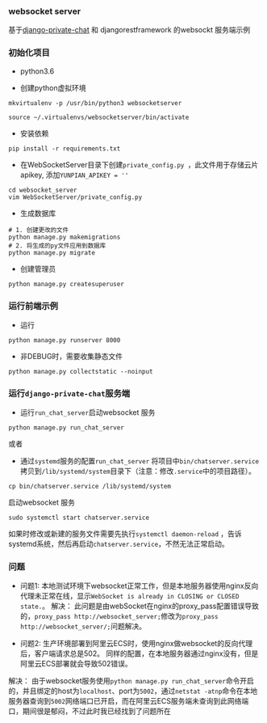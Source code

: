 ### websocket server
基于[django-private-chat](https://github.com/Bearle/django-private-chat) 和 djangorestframework 的websockt 服务端示例

### 初始化项目

- python3.6

- 创建python虚拟环境
```angular2html
mkvirtualenv -p /usr/bin/python3 websocketserver
```

```
source ~/.virtualenvs/websocketserver/bin/activate
```

- 安装依赖
```
pip install -r requirements.txt
```

- 在WebSocketServer目录下创建`private_config.py `，此文件用于存储云片apikey, 添加`YUNPIAN_APIKEY = ''`
```
cd websocket_server
vim WebSocketServer/private_config.py
```

- 生成数据库
```
# 1. 创建更改的文件
python manage.py makemigrations
# 2. 将生成的py文件应用到数据库
python manage.py migrate
```

- 创建管理员
```
python manage.py createsuperuser
```

### 运行前端示例
- 运行
```
python manage.py runserver 8000
```

- 非DEBUG时，需要收集静态文件
```
python manage.py collectstatic --noinput
```

### 运行`django-private-chat`服务端

- 运行`run_chat_server`启动websocket 服务
```
python manage.py run_chat_server
```

或者

- 通过`systemd`服务的配置`run_chat_server`
将项目中`bin/chatserver.service`拷贝到`/lib/systemd/system`目录下（注意：修改`.service`中的项目路径）。
```
cp bin/chatserver.service /lib/systemd/system
```

启动websocket 服务
```
sudo systemctl start chatserver.service
```

如果时修改或新建的服务文件需要先执行`systemctl daemon-reload` ，告诉systemd系统，然后再启动`chatserver.service`，不然无法正常启动。


### 问题

- 问题1: 本地测试环境下websocket正常工作，但是本地服务器使用nginx反向代理未正常在线，显示`WebSocket is already in CLOSING or CLOSED state.`。
解决：
此问题是由webSocket在nginx的proxy_pass配置错误导致的，`proxy_pass http://websocket_server;`修改为`proxy_pass http://websocket_server/;`问题解决。

- 问题2: 生产环境部署到阿里云ECS时，使用nginx做websocket的反向代理后，客户端请求总是502。
同样的配置，在本地服务器通过nginx没有，但是阿里云ECS部署就会导致502错误。

解决：
由于websocket服务使用`python manage.py run_chat_server`命令开启的，并且绑定的host为`localhost`、port为`5002`，通过`netstat -atnp`命令在本地服务器查询到`5002`网络端口已开启，而在阿里云ECS服务端未查询到此网络端口，期间很是郁闷，不过此时我已经找到了问题所在
